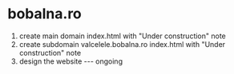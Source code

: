 # bobalna.ro

1) create main domain index.html with "Under construction" note
2) create subdomain valcelele.bobalna.ro index.html with "Under construction" note
3) design the website --- ongoing
